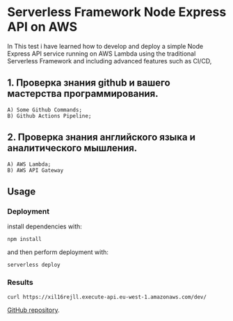 
# Serverless Framework Node Express API on AWS

In This test i have learned how to develop and deploy a simple Node Express API service running on AWS Lambda using the traditional Serverless Framework and including advanced features such as CI/CD,

## 1. Проверка знания github и вашего мастерства программирования.
    A) Some Github Commands;
    B) Github Actions Pipeline;
## 2. Проверка знания английского языка и аналитического мышления.
    A) AWS Lambda;
    B) AWS API Gateway

## Usage

### Deployment

install dependencies with:

```
npm install
```

and then perform deployment with:

```
serverless deploy
```

### Results

```bash
curl https://xil16rejll.execute-api.eu-west-1.amazonaws.com/dev/
```
[GitHub repository](https://github.com/HoracioSA/test-api-lambda).
